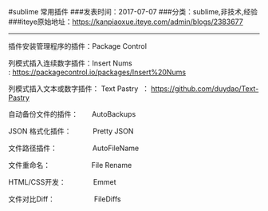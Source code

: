 #sublime 常用插件
###发表时间：2017-07-07
###分类：sublime,非技术,经验
###iteye原始地址：<a href="https://kanpiaoxue.iteye.com/admin/blogs/2383677" target="_blank">https://kanpiaoxue.iteye.com/admin/blogs/2383677</a>

---

<div class="iteye-blog-content-contain" style="font-size: 14px;"> 
 <p style="font-size: 14px;">插件安装管理程序的插件：Package Control</p> 
 <p style="font-size: 14px;">列模式插入连续数字插件：Insert Nums :&nbsp;<a href="https://packagecontrol.io/packages/Insert%20Nums">https://packagecontrol.io/packages/Insert%20Nums</a></p> 
 <p>列模式插入文本或数字插件： Text Pastry&nbsp; ：&nbsp;<a href="https://github.com/duydao/Text-Pastry">https://github.com/duydao/Text-Pastry</a></p> 
 <p style="font-size: 14px;">自动备份文件的插件： &nbsp; &nbsp; &nbsp; AutoBackups</p> 
 <p style="font-size: 14px;">JSON 格式化插件： &nbsp; &nbsp; &nbsp; &nbsp; &nbsp; Pretty JSON</p> 
 <p style="font-size: 14px;">文件路径插件： &nbsp; &nbsp; &nbsp; &nbsp; &nbsp; &nbsp; &nbsp; &nbsp; &nbsp;AutoFileName</p> 
 <p style="font-size: 14px;">文件重命名： &nbsp; &nbsp; &nbsp; &nbsp; &nbsp; &nbsp; &nbsp; &nbsp; &nbsp; &nbsp; File Rename</p> 
 <p style="font-size: 14px;">HTML/CSS开发：&nbsp; &nbsp; &nbsp; &nbsp; &nbsp; &nbsp; &nbsp;&nbsp;Emmet</p> 
 <p style="font-size: 14px;">文件对比Diff：&nbsp; &nbsp; &nbsp; &nbsp; &nbsp; &nbsp; &nbsp; &nbsp; &nbsp; &nbsp;&nbsp;FileDiffs</p> 
 <p style="font-size: 14px;">&nbsp;</p> 
 <p style="font-size: 14px;">&nbsp;</p> 
</div>